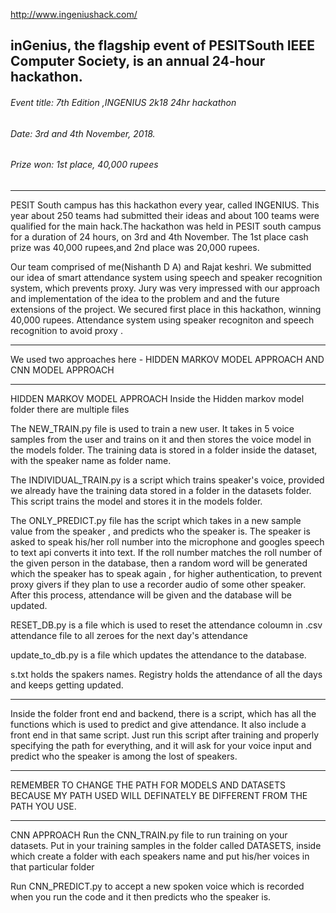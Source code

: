 http://www.ingeniushack.com/

## inGenius, the flagship event of PESITSouth IEEE Computer Society, is an annual 24-hour hackathon.
  ###### Event title: 7th Edition ,INGENIUS 2k18 24hr hackathon
  ###### Date: 3rd and 4th November, 2018. 
  ###### Prize won: 1st place, 40,000 rupees 
------------------------------------------------------------------------------------------------------------------
PESIT South campus has this hackathon every year, called INGENIUS. 
This year about 250 teams had submitted their ideas and about 100 teams were qualified for the main hack.The hackathon was held in PESIT south campus for a duration of 24 hours, on 3rd and 4th November. 
The 1st place cash prize was 40,000 rupees,and 2nd place was 20,000 rupees. 

Our team comprised of me(Nishanth D A) and Rajat keshri. We submitted our idea of smart attendance system using speech and speaker recognition system, which prevents proxy.
Jury was very impressed with our approach and implementation of the idea to the problem and and the future extensions of the project.
We secured first place in this hackathon, winning 40,000 rupees.
Attendance system using speaker recogniton and speech recognition to avoid proxy .

---------------------------------------------------------------------------------------------------------------------

We used two approaches here - HIDDEN MARKOV MODEL APPROACH AND CNN MODEL APPROACH 

-------------------------------------------------------------------------------------------------------------------------------------
HIDDEN MARKOV MODEL APPROACH 
Inside the Hidden markov model folder there are multiple files

The NEW_TRAIN.py file is used to train a new user. It takes in 5 voice samples from the user and trains on it and then stores the voice model in the models folder.
The training data is stored in a folder inside the dataset, with the speaker name as folder name.

The INDIVIDUAL_TRAIN.py is a script which trains speaker's voice, provided we already have the training data stored in a folder in the datasets folder. 
This script trains the model and stores it in the models folder.

The ONLY_PREDICT.py file has the script which takes in a new sample value from the speaker , and  predicts who the speaker is. The speaker is asked to speak his/her roll number into the microphone and googles speech to text api converts it into text. If the roll number matches the roll number of the given person in the database, then a random word will be generated which the speaker has to speak again , for higher authentication, to prevent proxy givers if they plan to use a recorder audio of some other speaker.
After this process, attendance will be given and the database will be updated.

RESET_DB.py is a file which is used to reset the  attendance coloumn in .csv attendance file to all zeroes for the next day's attendance

update_to_db.py is a file which updates the attendance to the database.

s.txt holds the spakers names.
Registry holds the attendance of all the days and keeps getting updated.

--------------------------------------------------------------------------------------------------------------------------------------

Inside the folder front end and backend, there is a script, which has all the functions which is used to predict and give attendance.
It also include a front end in that same script.
Just run this script after training and properly specifying the path for everything, and it will ask for your voice input and predict who the speaker is among the lost of speakers.

--------------------------------------------------------------------------------------------------------------------------------------

REMEMBER TO CHANGE THE PATH FOR MODELS AND DATASETS BECAUSE MY PATH USED WILL DEFINATELY BE DIFFERENT FROM THE PATH YOU USE.


-------------------------------------------------------------------------------------------------------------------------------------

CNN APPROACH
Run the CNN_TRAIN.py file to run training on your datasets. Put in your training samples in the folder called DATASETS, inside which create a folder with each speakers name and put his/her voices in that particular folder

Run CNN_PREDICT.py to accept a new spoken voice which is recorded when you run the code and it then predicts who the speaker is.
